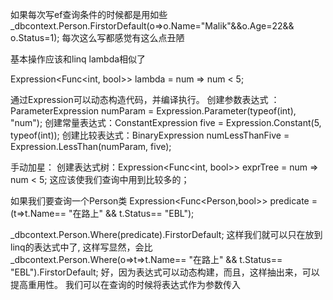 如果每次写ef查询条件的时候都是用如些
_dbcontext.Person.FirstorDefault(o=>o.Name="Malik"&&o.Age=22&& o.Status=1);
每次这么写都感觉有这么点丑陋

基本操作应该和linq lambda相似了 

Expression<Func<int, bool>> lambda = num => num < 5; 

通过Expression可以动态构造代码，并编译执行。
创建参数表达式 ：ParameterExpression numParam = Expression.Parameter(typeof(int), "num");
创建常量表达式：ConstantExpression five = Expression.Constant(5, typeof(int));
创建比较表达式：BinaryExpression numLessThanFive = Expression.LessThan(numParam, five);

手动加星：
创建表达式树：Expression<Func<int, bool>> exprTree = num => num < 5;
这应该使我们查询中用到比较多的；

如果我们要查询一个Person类
 Expression<Func<Person,bool>> predicate = (t=>t.Name== "在路上" && t.Status== "EBL");

 _dbcontext.Person.Where(predicate).FirstorDefault;
 这样我们就可以只在放到linq的表达式中了,
 这样写显然，会比 _dbcontext.Person.Where(o=>t=>t.Name== "在路上" && t.Status== "EBL").FirstorDefault;
 好，因为表达式可以动态构建，而且，这样抽出来，可以提高重用性。
 我们可以在查询的时候将表达式作为参数传入
 
